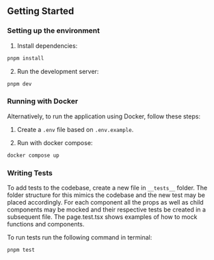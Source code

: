 ## Getting Started

### Setting up the environment

1. Install dependencies:

```bash
pnpm install
```

2. Run the development server:

```bash
pnpm dev
```

### Running with Docker

Alternatively, to run the application using Docker, follow these steps:

1. Create a `.env` file based on `.env.example`.

2. Run with docker compose:

```bash
docker compose up
```

### Writing Tests

To add tests to the codebase, create a new file in `__tests__` folder. The folder structure for this mimics the codebase and the new test may be placed accordingly. For each component all the props as well as child components may be mocked and their respective tests be created in a subsequent file. The page.test.tsx shows examples of how to mock functions and components.

To run tests run the following command in terminal:

```bash
pnpm test
```
